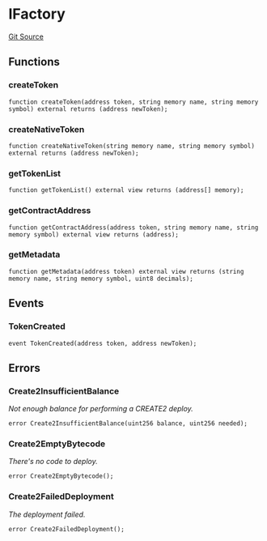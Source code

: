 # IFactory
[Git Source](https://github.com/DiamoreMarket/smart_contracts_sol/blob/d9c233f3d22bc21895cd7ba877d73ff5b80f578a/contracts/interfaces/IFactory.sol)


## Functions
### createToken


```solidity
function createToken(address token, string memory name, string memory symbol) external returns (address newToken);
```

### createNativeToken


```solidity
function createNativeToken(string memory name, string memory symbol) external returns (address newToken);
```

### getTokenList


```solidity
function getTokenList() external view returns (address[] memory);
```

### getContractAddress


```solidity
function getContractAddress(address token, string memory name, string memory symbol) external view returns (address);
```

### getMetadata


```solidity
function getMetadata(address token) external view returns (string memory name, string memory symbol, uint8 decimals);
```

## Events
### TokenCreated

```solidity
event TokenCreated(address token, address newToken);
```

## Errors
### Create2InsufficientBalance
*Not enough balance for performing a CREATE2 deploy.*


```solidity
error Create2InsufficientBalance(uint256 balance, uint256 needed);
```

### Create2EmptyBytecode
*There's no code to deploy.*


```solidity
error Create2EmptyBytecode();
```

### Create2FailedDeployment
*The deployment failed.*


```solidity
error Create2FailedDeployment();
```

